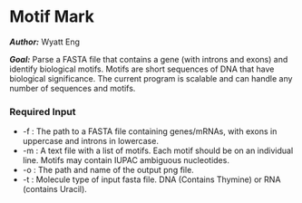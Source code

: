 # Motif Mark

***Author:*** Wyatt Eng

***Goal:*** Parse a FASTA file that contains a gene (with introns and exons) and identify biological motifs. Motifs are short sequences of DNA that have biological significance. The current program is scalable and can handle any number of sequences and motifs. 

### Required Input
- -f : The path to a FASTA file containing genes/mRNAs, with exons in uppercase and introns in lowercase.
- -m : A text file with a list of motifs. Each motif should be on an individual line. Motifs may contain IUPAC ambiguous nucleotides.
- -o : The path and name of the output png file.
- -t : Molecule type of input fasta file. DNA (Contains Thymine) or RNA (contains Uracil).
